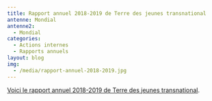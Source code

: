 ```yaml
---
title: Rapport annuel 2018-2019 de Terre des jeunes transnational
antenne: Mondial
antenne2:
  - Mondial
categories:
  - Actions internes
  - Rapports annuels
layout: blog
img:
  - /media/rapport-annuel-2018-2019.jpg
---
```

<a href="/media/terre-des-jeunes-rapport-annuel-2018-2019.pdf">Voici le rapport annuel 2018-2019 de Terre des jeunes transnational</a>.
